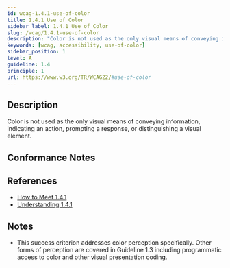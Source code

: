 ```yaml
---
id: wcag-1.4.1-use-of-color
title: 1.4.1 Use of Color
sidebar_label: 1.4.1 Use of Color
slug: /wcag/1.4.1-use-of-color
description: "Color is not used as the only visual means of conveying information, indicating an action, prompting a response, or distinguishing a visual element."
keywords: [wcag, accessibility, use-of-color]
sidebar_position: 1
level: A
guideline: 1.4
principle: 1
url: https://www.w3.org/TR/WCAG22/#use-of-color
---
```


## Description

Color is not used as the only visual means of conveying information, indicating an action, prompting a response, or distinguishing a visual element.

## Conformance Notes

<!-- Add your conformance notes and evaluation here -->

## References

- [How to Meet 1.4.1](https://www.w3.org/WAI/WCAG22/quickref/#use-of-color)
- [Understanding 1.4.1](https://www.w3.org/WAI/WCAG22/Understanding/use-of-color.html)

## Notes

- This success criterion addresses color perception specifically. Other forms of perception are covered in Guideline 1.3 including programmatic access to color and other visual presentation coding.

